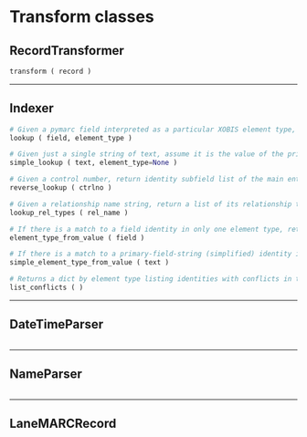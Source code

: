 # Transform classes

## RecordTransformer
```python
transform ( record )
```

------------------------------------------------------

## Indexer
```python
# Given a pymarc field interpreted as a particular XOBIS element type, look up its associated control number.
lookup ( field, element_type )

# Given just a single string of text, assume it is the value of the primary subfield of an identity, and look up its associated control number.
simple_lookup ( text, element_type=None )

# Given a control number, return identity subfield list of the main entry of the associated record, or None if not found.
reverse_lookup ( ctrlno )

# Given a relationship name string, return a list of its relationship types. For use with the RelationshipBuilder set_type method.
lookup_rel_types ( rel_name )

# If there is a match to a field identity in only one element type, return that element type.
element_type_from_value ( field )

# If there is a match to a primary-field-string (simplified) identity in only one element type, return that element type.
simple_element_type_from_value ( text )

# Returns a dict by element type listing identities with conflicts in the main index.
list_conflicts ( )
```

------------------------------------------------------

## DateTimeParser
```python
```

------------------------------------------------------

## NameParser
```python
```

------------------------------------------------------

## LaneMARCRecord
```python
```
